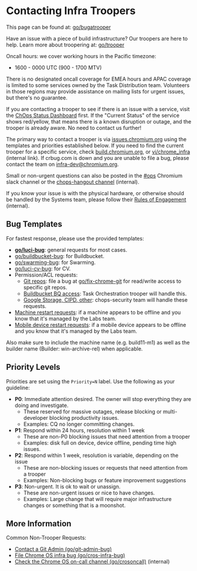 # Contacting Infra Troopers

This page can be found at: [go/bugatrooper]

Have an issue with a piece of build infrastructure?
Our troopers are here to help. Learn more about troopering at:
[go/trooper]

Oncall hours: we cover working hours in the Pacific timezone:
+ 1600 - 0000 UTC (900 - 1700 MTV)

There is no designated oncall coverage for EMEA hours and APAC coverage is limited to some services owned by the Task Distribution team. Volunteers in
those regions may provide assistance on mailing lists for urgent issues, but
there's no guarantee.

If you are contacting a trooper to see if there is an issue with a service,
visit the [ChOps Status Dashboard] first.
If the "Current Status" of the service shows red/yellow, that means there is a known
disruption or outage, and the trooper is already aware. No need to contact us further!

The primary way to contact a trooper is via [issues.chromium.org] using
the templates and priorities established below. If you need to find the current
trooper for a specific service, check [build.chromium.org], or
[vi/chrome_infra] (internal link). If crbug.com is down
and you are unable to file a bug, please contact the team on
[infra-dev@chromium.org].

Small or non-urgent questions can also be posted in the [#ops] Chromium slack
channel or the [chops-hangout channel] (internal).

If you know your issue is with the physical hardware, or otherwise should be
handled by the Systems team, please follow their
[Rules of Engagement] (internal).

## Bug Templates

For fastest response, please use the provided templates:

*   **[go/luci-bug]**: general requests for most cases.
*   [go/buildbucket-bug]: for Buildbucket.
*   [go/swarming-bug]: for Swarming.
*   [go/luci-cv-bug]: for CV.
*   Permission/ACL requests:
    *   [Git repos]: file a bug at [go/fix-chrome-git] for read/write access to
        specific git repos.
    *   [Buildbucket BQ access]: Task Orchestration trooper will handle this.
    *   [Google Storage, CIPD, other]: chops-security team will handle these
        requests.
*   [Machine restart requests]: if a machine appears to be offline and you
    know that it's managed by the Labs team.
*   [Mobile device restart requests]: if a mobile device appears to be offline
    and you know that it's managed by the Labs team.

Also make sure to include the machine name (e.g. build11-m1)
as well as the builder name (Builder: win-archive-rel) when applicable.

## Priority Levels

Priorities are set using the `Priority=N` label. Use the following as your guideline:

*   **P0**: Immediate attention desired. The owner will stop everything they
    are doing and investigate.
    *   These reserved for massive outages, release blocking or multi-developer
        blocking productivity issues.
    *   Examples: CQ no longer committing changes.
*   **P1**: Respond within 24 hours, resolution within 1 week
    *   These are non-P0 blocking issues that need attention from a trooper
    *   Examples: disk full on device, device offline, pending time high issues.
*   **P2**: Respond within 1 week, resolution is variable, depending on the issue
    *   These are non-blocking issues or requests that need attention from a trooper
    *   Examples: Non-blocking bugs or feature improvement suggestions
*   **P3**: Non-urgent. It is ok to wait or unassign.
    *   These are non-urgent issues or nice to have changes.
    *   Examples: Large change that will require major infrastructure changes or
        something that is a moonshot.


## More Information

Common Non-Trooper Requests:

*   [Contact a Git Admin (go/git-admin-bug)]
*   [File Chrome OS infra bug (go/cros-infra-bug)]
*   [Check the Chrome OS on-call channel (go/crosoncall)] (internal)

<!-- links are sorted by order of apparition -->
[go/bugatrooper]: http://go/bugatrooper
[go/trooper]: http://go/trooper
[ChOps Status Dashboard]: https://chopsdash.appspot.com
[issues.chromium.org]: https://issues.chromium.org/issues?q=status:open
[build.chromium.org]: https://build.chromium.org
[vi/chrome_infra]: http://vi/chrome_infra
[infra-dev@chromium.org]: mailto:infra-dev@chromium.org
[#ops]: https://chromium.slack.com/messages/CGM8DQ3ST/
[chops-hangout channel]: http://go/chops-hangout
[Rules of Engagement]: http://shortn/_rMn0A4rYuy
[go/luci-bug]: http://go/luci-bug
[go/buildbucket-bug]: http://go/buildbucket-bug
[go/swarming-bug]: http://go/swarming-bug
[go/luci-cv-bug]: http://go/luci-cv-bug
[Git repos]: http://go/fix-chrome-git
[go/fix-chrome-git]: http://go/fix-chrome-git
[Buildbucket BQ access]: https://bugs.chromium.org/p/chromium/issues/entry?labels=Restrict-View-Google%2CFoundation-Troopers&components=Infra>LUCI>BuildService>Buildbucket&summary=%5BBrief%20description%20of%20problem%5D&comment=Name%20of%20service%20account%20which%20needs%20BQ%20Viewer%20permission%3A%20%0AName%20of%20BQ%20datasets%3A%20cr-buildbucket.%24your_project.builds%0A%0ANote%3A%20we%20don't%20grant%20BQ%20Job%20User%20permissions%20on%20cr-buildbucket%3B%20BQ%20queries%20should%20be%20done%20via%20your%20own%20cloud%20project.
[Google Storage, CIPD, other]: http://go/chopssec-crbug
[Machine restart requests]: http://go/chrome-labs-fixit-bug
[Mobile device restart requests]: http://go/chrome-labs-fixit-bug
[Contact a Git Admin (go/git-admin-bug)]: http://go/git-admin-bug
[File Chrome OS infra bug (go/cros-infra-bug)]: http://go/cros-infra-bug
[Check the Chrome OS on-call channel (go/crosoncall)]: http://go/crosoncall